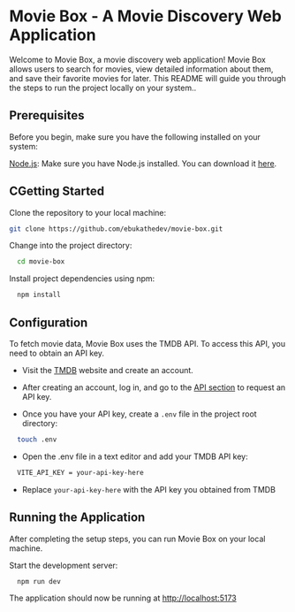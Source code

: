 # Movie Box - A Movie Discovery Web Application

Welcome to Movie Box, a movie discovery web application! Movie Box allows users to search for movies, view detailed information about them, and save their favorite movies for later. This README will guide you through the steps to run the project locally on your system..



## Prerequisites

Before you begin, make sure you have the following installed on your system:

[Node.js](https://nodejs.org/en): Make sure you have Node.js installed. You can download it [here](https://nodejs.org/en).

## CGetting Started

Clone the repository to your local machine:

```bash
git clone https://github.com/ebukathedev/movie-box.git
```

Change into the project directory:

```bash
  cd movie-box
```

Install project dependencies using npm:

```bash
  npm install
```

## Configuration

To fetch movie data, Movie Box uses the TMDB API. To access this API, you need to obtain an API key.

- Visit the [TMDB](https://www.themoviedb.org/documentation/api) website and create an account.

- After creating an account, log in, and go to the [API section](https://www.themoviedb.org/settings/api) to request an API key.

- Once you have your API key, create a `.env` file in the project root directory:

```bash
  touch .env
```

- Open the .env file in a text editor and add your TMDB API key:
```bash
  VITE_API_KEY = your-api-key-here
```

- Replace `your-api-key-here` with the API key you obtained from TMDB


## Running the Application

After completing the setup steps, you can run Movie Box on your local machine.


Start the development server:

```bash
  npm run dev
```

The application should now be running at <http://localhost:5173>

